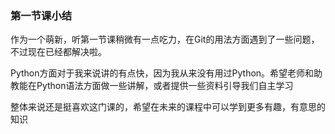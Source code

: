 ### 第一节课小结

作为一个萌新，听第一节课稍微有一点吃力，在Git的用法方面遇到了一些问题，不过现在已经都解决啦。

Python方面对于我来说讲的有点快，因为我从来没有用过Python。希望老师和助教能在Python语法方面做一些讲解，或者提供一些资料引导我们自主学习

整体来说还是挺喜欢这门课的，希望在未来的课程中可以学到更多有趣，有意思的知识
